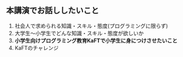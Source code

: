 ## 本講演でお話ししたいこと

1. 社会人で求められる知識・スキル・態度(プログラミングに限らず)
2. 大学生〜小学生でどんな知識・スキル・態度が欲しいか
3. **小学生向けプログラミング教育KaFTで小学生に身につけさせたいこと**
4. KaFTのチャレンジ
